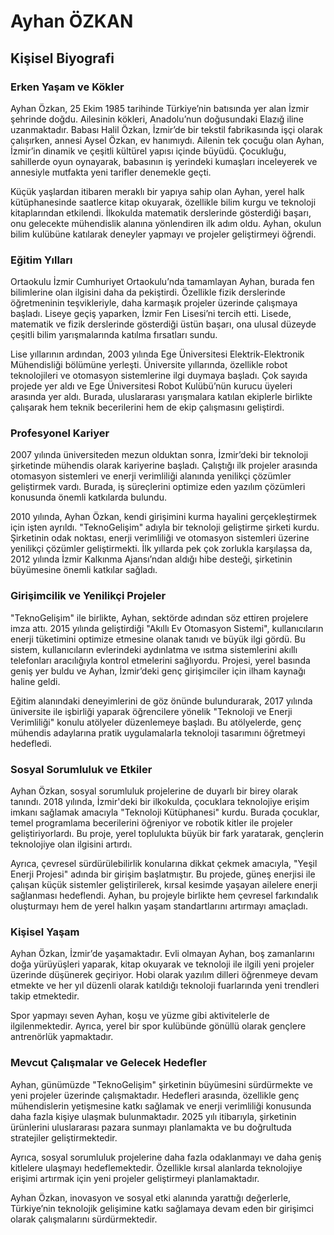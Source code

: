 # Ayhan ÖZKAN

## Kişisel Biyografi

### Erken Yaşam ve Kökler

Ayhan Özkan, 25 Ekim 1985 tarihinde Türkiye’nin batısında yer alan İzmir şehrinde doğdu. Ailesinin kökleri, Anadolu’nun doğusundaki Elazığ iline uzanmaktadır. Babası Halil Özkan, İzmir’de bir tekstil fabrikasında işçi olarak çalışırken, annesi Aysel Özkan, ev hanımıydı. Ailenin tek çocuğu olan Ayhan, İzmir’in dinamik ve çeşitli kültürel yapısı içinde büyüdü. Çocukluğu, sahillerde oyun oynayarak, babasının iş yerindeki kumaşları inceleyerek ve annesiyle mutfakta yeni tarifler denemekle geçti.

Küçük yaşlardan itibaren meraklı bir yapıya sahip olan Ayhan, yerel halk kütüphanesinde saatlerce kitap okuyarak, özellikle bilim kurgu ve teknoloji kitaplarından etkilendi. İlkokulda matematik derslerinde gösterdiği başarı, onu gelecekte mühendislik alanına yönlendiren ilk adım oldu. Ayhan, okulun bilim kulübüne katılarak deneyler yapmayı ve projeler geliştirmeyi öğrendi.

### Eğitim Yılları

Ortaokulu İzmir Cumhuriyet Ortaokulu’nda tamamlayan Ayhan, burada fen bilimlerine olan ilgisini daha da pekiştirdi. Özellikle fizik derslerinde öğretmeninin teşvikleriyle, daha karmaşık projeler üzerinde çalışmaya başladı. Liseye geçiş yaparken, İzmir Fen Lisesi’ni tercih etti. Lisede, matematik ve fizik derslerinde gösterdiği üstün başarı, ona ulusal düzeyde çeşitli bilim yarışmalarında katılma fırsatları sundu.

Lise yıllarının ardından, 2003 yılında Ege Üniversitesi Elektrik-Elektronik Mühendisliği bölümüne yerleşti. Üniversite yıllarında, özellikle robot teknolojileri ve otomasyon sistemlerine ilgi duymaya başladı. Çok sayıda projede yer aldı ve Ege Üniversitesi Robot Kulübü’nün kurucu üyeleri arasında yer aldı. Burada, uluslararası yarışmalara katılan ekiplerle birlikte çalışarak hem teknik becerilerini hem de ekip çalışmasını geliştirdi.

### Profesyonel Kariyer

2007 yılında üniversiteden mezun olduktan sonra, İzmir’deki bir teknoloji şirketinde mühendis olarak kariyerine başladı. Çalıştığı ilk projeler arasında otomasyon sistemleri ve enerji verimliliği alanında yenilikçi çözümler geliştirmek vardı. Burada, iş süreçlerini optimize eden yazılım çözümleri konusunda önemli katkılarda bulundu.

2010 yılında, Ayhan Özkan, kendi girişimini kurma hayalini gerçekleştirmek için işten ayrıldı. "TeknoGelişim" adıyla bir teknoloji geliştirme şirketi kurdu. Şirketinin odak noktası, enerji verimliliği ve otomasyon sistemleri üzerine yenilikçi çözümler geliştirmekti. İlk yıllarda pek çok zorlukla karşılaşsa da, 2012 yılında İzmir Kalkınma Ajansı’ndan aldığı hibe desteği, şirketinin büyümesine önemli katkılar sağladı.

### Girişimcilik ve Yenilikçi Projeler

"TeknoGelişim" ile birlikte, Ayhan, sektörde adından söz ettiren projelere imza attı. 2015 yılında geliştirdiği "Akıllı Ev Otomasyon Sistemi", kullanıcıların enerji tüketimini optimize etmesine olanak tanıdı ve büyük ilgi gördü. Bu sistem, kullanıcıların evlerindeki aydınlatma ve ısıtma sistemlerini akıllı telefonları aracılığıyla kontrol etmelerini sağlıyordu. Projesi, yerel basında geniş yer buldu ve Ayhan, İzmir’deki genç girişimciler için ilham kaynağı haline geldi.

Eğitim alanındaki deneyimlerini de göz önünde bulundurarak, 2017 yılında üniversite ile işbirliği yaparak öğrencilere yönelik "Teknoloji ve Enerji Verimliliği" konulu atölyeler düzenlemeye başladı. Bu atölyelerde, genç mühendis adaylarına pratik uygulamalarla teknoloji tasarımını öğretmeyi hedefledi.

### Sosyal Sorumluluk ve Etkiler

Ayhan Özkan, sosyal sorumluluk projelerine de duyarlı bir birey olarak tanındı. 2018 yılında, İzmir'deki bir ilkokulda, çocuklara teknolojiye erişim imkanı sağlamak amacıyla "Teknoloji Kütüphanesi" kurdu. Burada çocuklar, temel programlama becerilerini öğreniyor ve robotik kitler ile projeler geliştiriyorlardı. Bu proje, yerel toplulukta büyük bir fark yaratarak, gençlerin teknolojiye olan ilgisini artırdı.

Ayrıca, çevresel sürdürülebilirlik konularına dikkat çekmek amacıyla, "Yeşil Enerji Projesi" adında bir girişim başlatmıştır. Bu projede, güneş enerjisi ile çalışan küçük sistemler geliştirilerek, kırsal kesimde yaşayan ailelere enerji sağlanması hedeflendi. Ayhan, bu projeyle birlikte hem çevresel farkındalık oluşturmayı hem de yerel halkın yaşam standartlarını artırmayı amaçladı.

### Kişisel Yaşam

Ayhan Özkan, İzmir’de yaşamaktadır. Evli olmayan Ayhan, boş zamanlarını doğa yürüyüşleri yaparak, kitap okuyarak ve teknoloji ile ilgili yeni projeler üzerinde düşünerek geçiriyor. Hobi olarak yazılım dilleri öğrenmeye devam etmekte ve her yıl düzenli olarak katıldığı teknoloji fuarlarında yeni trendleri takip etmektedir.

Spor yapmayı seven Ayhan, koşu ve yüzme gibi aktivitelerle de ilgilenmektedir. Ayrıca, yerel bir spor kulübünde gönüllü olarak gençlere antrenörlük yapmaktadır.

### Mevcut Çalışmalar ve Gelecek Hedefler

Ayhan, günümüzde "TeknoGelişim" şirketinin büyümesini sürdürmekte ve yeni projeler üzerinde çalışmaktadır. Hedefleri arasında, özellikle genç mühendislerin yetişmesine katkı sağlamak ve enerji verimliliği konusunda daha fazla kişiye ulaşmak bulunmaktadır. 2025 yılı itibarıyla, şirketinin ürünlerini uluslararası pazara sunmayı planlamakta ve bu doğrultuda stratejiler geliştirmektedir.

Ayrıca, sosyal sorumluluk projelerine daha fazla odaklanmayı ve daha geniş kitlelere ulaşmayı hedeflemektedir. Özellikle kırsal alanlarda teknolojiye erişimi artırmak için yeni projeler geliştirmeyi planlamaktadır. 

Ayhan Özkan, inovasyon ve sosyal etki alanında yarattığı değerlerle, Türkiye’nin teknolojik gelişimine katkı sağlamaya devam eden bir girişimci olarak çalışmalarını sürdürmektedir.